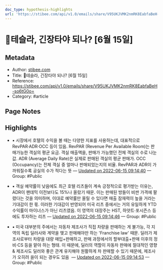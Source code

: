 ```yaml
---
doc_type: hypothesis-highlights
url: 'https://stibee.com/api/v1.0/emails/share/V95UKJVMK2nmRK8EabfaBeH-so6tG0o='
---
```


# 🤔테슬라, 긴장타야 되나? [6월 15일]

## Metadata
- Author: [stibee.com]()
- Title: 🤔테슬라, 긴장타야 되나? [6월 15일]
- Reference: https://stibee.com/api/v1.0/emails/share/V95UKJVMK2nmRK8EabfaBeH-so6tG0o=
- Category: #article

## Page Notes
## Highlights
- ﻿▪ ﻿시장에서 호텔의 수익을 볼 때는 다양한 지표를 사용하는데, 대표적으로 RevPAR·ADR·OCC 등이 있음. RevPAR (Revenue Per Available Room)는 판매가능한 객실의 평균 요금. 객실 매출액을, 판매가 가능했던 전체 객실의 수로 나눈 값. ADR (Average Daily Rate)은 실제로 판매된 객실의 평균 판매가. OCC (Occupancy)는 전체 객실 중 얼마나 판매되었는지의 비율. RevPAR과 ADR이 가까워질수록 공실의 수가 적다는 뜻 — [Updated on 2022-06-15 09:14:40](https://hyp.is/JjWm9uxAEeyRi_cjM_sz8w/stibee.com/api/v1.0/emails/share/V95UKJVMK2nmRK8EabfaBeH-so6tG0o=) — Group: #Public

- ﻿▪ ﻿객실 예약률이 낮음에도 최근 호텔 리츠들이 계속 긍정적으로 평가받는 이유는, ADR이 팬데믹 이전보다도 15%나 올랐기 때문. 이는 판매된 방들이 비싼 가격에 팔렸다는 것을 의미하며, 이대로 예약률만 올릴 수 있다면 매출 잠재력이 높을 거라는 기대감이 한 몫. 이러한 기대감이 반영되어 미국 리츠 중에서는 거의 유일하게 YTD 수익률이 마이너스가 아닌 리츠였음. 이 영역의 대장주는 HST, 하얏트·포시즌스 등에도 투자하는 리츠 — [Updated on 2022-06-15 09:14:46](https://hyp.is/Kh4IWOxAEeyIlf9e5Y_BjQ/stibee.com/api/v1.0/emails/share/V95UKJVMK2nmRK8EabfaBeH-so6tG0o=) — Group: #Public

- ▪ 미국 대부분의 주에서는 자동차 제조사가 직접 차량을 판매하는 게 불가능, 각 지역의 독립 딜러사와 계약을 맺고 판매해야만 하는 'Franchise law' 때문. 딜러가 제조사로부터 차량을 대량 매입+판매하고, 판매 과정에서의 할부대출+판매 이후의 정비·CS 등을 맡아 하는 형태. 이 때문에, 딜러의 역할이 자동차 판매에 절대적인 영향 & 제조사도 딜러와 좋은 관계 유지해야 원활하게 차 판매할 수 있기 때문에, 제조사가 오히려 을이 되는 경우도 있음  — [Updated on 2022-06-15 09:14:53](https://hyp.is/LfgtyOxAEeyodzvRX_h0mg/stibee.com/api/v1.0/emails/share/V95UKJVMK2nmRK8EabfaBeH-so6tG0o=) — Group: #Public




